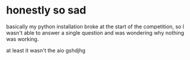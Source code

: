 # honestly so sad

basically my python installation broke at the start of the competition, so I wasn't able to answer a single question and
was wondering why nothing was working.

at least it wasn't the aio gshdjhg
